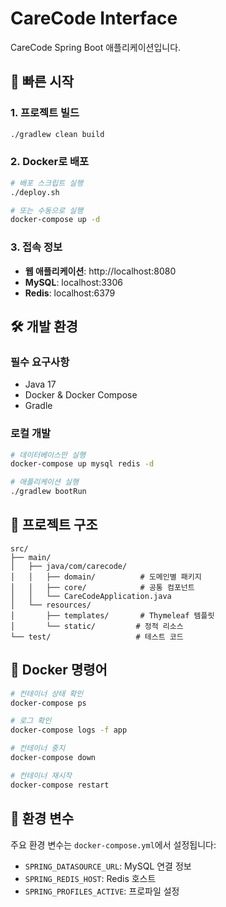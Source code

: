 # CareCode Interface

CareCode Spring Boot 애플리케이션입니다.

## 🚀 빠른 시작

### 1. 프로젝트 빌드
```bash
./gradlew clean build
```

### 2. Docker로 배포
```bash
# 배포 스크립트 실행
./deploy.sh

# 또는 수동으로 실행
docker-compose up -d
```

### 3. 접속 정보
- **웹 애플리케이션**: http://localhost:8080
- **MySQL**: localhost:3306
- **Redis**: localhost:6379

## 🛠️ 개발 환경

### 필수 요구사항
- Java 17
- Docker & Docker Compose
- Gradle

### 로컬 개발
```bash
# 데이터베이스만 실행
docker-compose up mysql redis -d

# 애플리케이션 실행
./gradlew bootRun
```

## 📁 프로젝트 구조

```
src/
├── main/
│   ├── java/com/carecode/
│   │   ├── domain/          # 도메인별 패키지
│   │   ├── core/            # 공통 컴포넌트
│   │   └── CareCodeApplication.java
│   └── resources/
│       ├── templates/       # Thymeleaf 템플릿
│       └── static/         # 정적 리소스
└── test/                   # 테스트 코드
```

## 🔧 Docker 명령어

```bash
# 컨테이너 상태 확인
docker-compose ps

# 로그 확인
docker-compose logs -f app

# 컨테이너 중지
docker-compose down

# 컨테이너 재시작
docker-compose restart
```

## 📝 환경 변수

주요 환경 변수는 `docker-compose.yml`에서 설정됩니다:
- `SPRING_DATASOURCE_URL`: MySQL 연결 정보
- `SPRING_REDIS_HOST`: Redis 호스트
- `SPRING_PROFILES_ACTIVE`: 프로파일 설정

